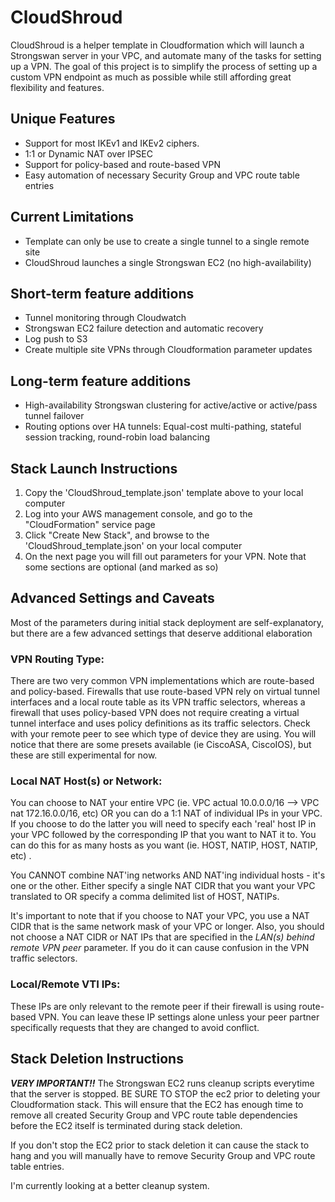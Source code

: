 # CloudShroud
CloudShroud is a helper template in Cloudformation which will launch a Strongswan server in your VPC, and automate many of the tasks for setting up a VPN.
The goal of this project is to simplify the process of setting up a custom VPN endpoint as much as possible while still affording great flexibility and
features.

## Unique Features
- Support for most IKEv1 and IKEv2 ciphers. 
- 1:1 or Dynamic NAT over IPSEC
- Support for policy-based and route-based VPN
- Easy automation of necessary Security Group and VPC route table entries

## Current Limitations
- Template can only be use to create a single tunnel to a single remote site
- CloudShroud launches a single Strongswan EC2 (no high-availability)

## Short-term feature additions
- Tunnel monitoring through Cloudwatch
- Strongswan EC2 failure detection and automatic recovery
- Log push to S3
- Create multiple site VPNs through Cloudformation parameter updates

## Long-term feature additions
- High-availability Strongswan clustering for active/active or active/pass tunnel failover
- Routing options over HA tunnels: Equal-cost multi-pathing, stateful session tracking, round-robin load balancing

## Stack Launch Instructions
1) Copy the 'CloudShroud_template.json' template above to your local computer
2) Log into your AWS management console, and go to the "CloudFormation" service page
3) Click "Create New Stack", and browse to the 'CloudShroud_template.json' on your local computer
4) On the next page you will fill out parameters for your VPN. Note that some sections are optional (and marked as so)

## Advanced Settings and Caveats
Most of the parameters during initial stack deployment are self-explanatory, but there are a few advanced settings that deserve additional elaboration
### VPN Routing Type: 
There are two very common VPN implementations which are route-based and policy-based. Firewalls that use route-based VPN rely on virtual tunnel interfaces and a local route table as its VPN traffic selectors, whereas a firewall that uses policy-based VPN does not require creating a virtual tunnel interface and uses policy definitions as its traffic selectors. Check with your remote peer to see which type of device they are using. You will notice that there are some presets available (ie CiscoASA, CiscoIOS), but these are still experimental for now.

### Local NAT Host(s) or Network: 
You can choose to NAT your entire VPC (ie. VPC actual 10.0.0.0/16 --> VPC nat 172.16.0.0/16, etc) OR you can do a 1:1 NAT of individual IPs in your VPC. If you choose to do the latter you will need to specify each 'real' host IP in your VPC followed by the corresponding IP that you want to NAT it to. You can do this for as many hosts as you want (ie. HOST, NATIP, HOST, NATIP, etc) .

You CANNOT combine NAT'ing networks AND NAT'ing individual hosts - it's one or the other. Either specify a single NAT CIDR that you want your VPC translated to OR specify a comma delimited list of HOST, NATIPs.

It's important to note that if you choose to NAT your VPC, you use a NAT CIDR that is the same network mask of your VPC or longer. Also, you should not choose a NAT CIDR or NAT IPs that are specified in the *LAN(s) behind remote VPN peer* parameter. If you do it can cause confusion in the VPN traffic selectors.

### Local/Remote VTI IPs:
These IPs are only relevant to the remote peer if their firewall is using route-based VPN. You can leave these IP settings alone unless your peer partner specifically requests that they are changed to avoid conflict.

## Stack Deletion Instructions
**_VERY IMPORTANT!!_**
The Strongswan EC2 runs cleanup scripts everytime that the server is stopped. BE SURE TO STOP the ec2 prior to deleting your Cloudformation stack. This will ensure that the EC2 has enough time to remove all created Security Group and VPC route table dependencies before the EC2 itself is terminated during stack deletion.

If you don't stop the EC2 prior to stack deletion it can cause the stack to hang and you will manually have to remove Security Group and VPC route table entries.

I'm currently looking at a better cleanup system.


